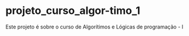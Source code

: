 # projeto_curso_algor-timo_1
Este projeto é sobre o curso de Algorítimos e Lógicas de programação - I 
